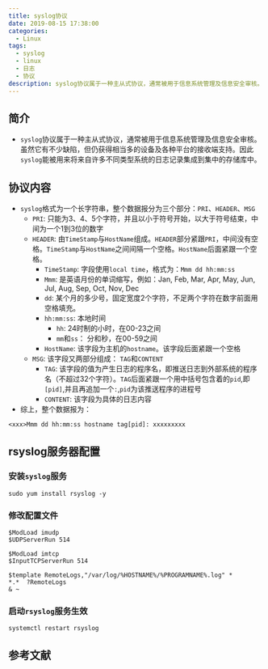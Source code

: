 ```yaml
---
title: syslog协议
date: 2019-08-15 17:38:00
categories:
  - Linux
tags:
  - syslog
  - linux
  - 日志
  - 协议
description: syslog协议属于一种主从式协议，通常被用于信息系统管理及信息安全审核。虽然它有不少缺陷，但仍获得相当多的设备及各种平台的接收端支持。因此syslog能被用来将来自许多不同类型系统的日志记录集成到集中的存储库中。
---
```


## 简介
  * `syslog`协议属于一种主从式协议，通常被用于信息系统管理及信息安全审核。虽然它有不少缺陷，但仍获得相当多的设备及各种平台的接收端支持。因此`syslog`能被用来将来自许多不同类型系统的日志记录集成到集中的存储库中。
<!-- more -->  

## 协议内容

  * `syslog`格式为一个长字符串，整个数据报分为三个部分：`PRI`、`HEADER`、`MSG`
    * `PRI`:  只能为3、4、5个字符，并且以小于符号开始，以大于符号结束，中间为一个1到3位的数字
    * `HEADER`: 由`TimeStamp`与`HostName`组成。`HEADER`部分紧跟`PRI`，中间没有空格。`TimeStamp`与`HostName`之间间隔一个空格。`HostName`后面紧跟一个空格。
      * `TimeStamp`: 字段使用`local time`，格式为：`Mmm dd hh:mm:ss`
      * `Mmm`: 是英语月份的单词缩写，例如：Jan, Feb, Mar, Apr, May, Jun, Jul, Aug, Sep, Oct, Nov, Dec
      * `dd`: 某个月的多少号，固定宽度2个字符，不足两个字符在数字前面用空格填充。
      * `hh:mm:ss`: 本地时间
        - `hh`: 24时制的小时，在00-23之间
        - `mm`和`ss`： 分和秒，在00-59之间
      * `HostName`: 该字段为主机的`hostname`。该字段后面紧跟一个空格
    * `MSG`:  该字段又两部分组成： `TAG`和`CONTENT`
      * `TAG`: 该字段的值为产生日志的程序名，即推送日志到外部系统的程序名（不超过32个字符）。`TAG`后面紧跟一个用中括号包含着的`pid`,即`[pid]`,并且再追加一个`:`,`pid`为该推送程序的进程号
      * `CONTENT`: 该字段为具体的日志内容
  * 综上，整个数据报为：
```
<xxx>Mmm dd hh:mm:ss hostname tag[pid]: xxxxxxxxx
```

## rsyslog服务器配置

### 安装`syslog`服务

```
sudo yum install rsyslog -y
```

###  修改配置文件

```
$ModLoad imudp
$UDPServerRun 514

$ModLoad imtcp
$InputTCPServerRun 514

$template RemoteLogs,"/var/log/%HOSTNAME%/%PROGRAMNAME%.log" *
*.*  ?RemoteLogs
& ~
```

###  启动`rsyslog`服务生效

```
systemctl restart rsyslog
```

## 参考文献